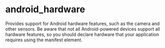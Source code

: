 # android_hardware

Provides support for Android hardware features, such as the camera and other sensors. Be aware that
not all Android-powered devices support all hardware features, so you should declare hardware that
your application requires using the [<uses-feature>](https://developer.android.com/guide/topics/manifest/uses-feature-element)
manifest element.
